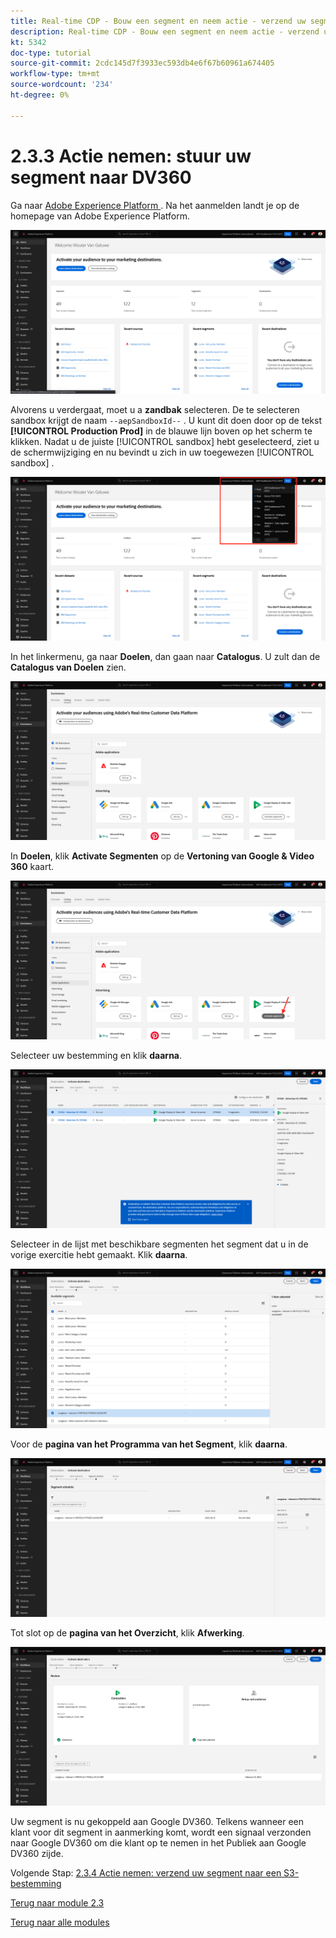 ```yaml
---
title: Real-time CDP - Bouw een segment en neem actie - verzend uw segment naar DV360
description: Real-time CDP - Bouw een segment en neem actie - verzend uw segment naar DV360
kt: 5342
doc-type: tutorial
source-git-commit: 2cdc145d7f3933ec593db4e6f67b60961a674405
workflow-type: tm+mt
source-wordcount: '234'
ht-degree: 0%

---
```


# 2.3.3 Actie nemen: stuur uw segment naar DV360

Ga naar [ Adobe Experience Platform ](https://experience.adobe.com/platform). Na het aanmelden landt je op de homepage van Adobe Experience Platform.

![ Ingestie van Gegevens ](./../../../modules/datacollection/module1.2/images/home.png)

Alvorens u verdergaat, moet u a **zandbak** selecteren. De te selecteren sandbox krijgt de naam ``--aepSandboxId--`` . U kunt dit doen door op de tekst **[!UICONTROL Production Prod]** in de blauwe lijn boven op het scherm te klikken. Nadat u de juiste [!UICONTROL sandbox] hebt geselecteerd, ziet u de schermwijziging en nu bevindt u zich in uw toegewezen [!UICONTROL sandbox] .

![ Ingestie van Gegevens ](./../../../modules/datacollection/module1.2/images/sb1.png)

In het linkermenu, ga naar **Doelen**, dan gaan naar **Catalogus**. U zult dan de **Catalogus van Doelen** zien.

![ RTCDP ](./images/rtcdpmenudest.png)

In **Doelen**, klik **Activate Segmenten** op de **Vertoning van Google &amp; Video 360** kaart.

![ RTCDP ](./images/rtcdpgoogleseg.png)

Selecteer uw bestemming en klik **daarna**.

![ RTCDP ](./images/rtcdpcreatedest2.png)

Selecteer in de lijst met beschikbare segmenten het segment dat u in de vorige exercitie hebt gemaakt. Klik **daarna**.

![ RTCDP ](./images/rtcdpcreatedest3.png)

Voor de **pagina van het Programma van het Segment**, klik **daarna**.

![ RTCDP ](./images/rtcdpcreatedest4.png)

Tot slot op de **pagina van het Overzicht**, klik **Afwerking**.

![ RTCDP ](./images/rtcdpcreatedest5.png)

Uw segment is nu gekoppeld aan Google DV360. Telkens wanneer een klant voor dit segment in aanmerking komt, wordt een signaal verzonden naar Google DV360 om die klant op te nemen in het Publiek aan Google DV360 zijde.

Volgende Stap: [ 2.3.4 Actie nemen: verzend uw segment naar een S3-bestemming ](./ex4.md)

[Terug naar module 2.3](./real-time-cdp-build-a-segment-take-action.md)

[Terug naar alle modules](../../../overview.md)
